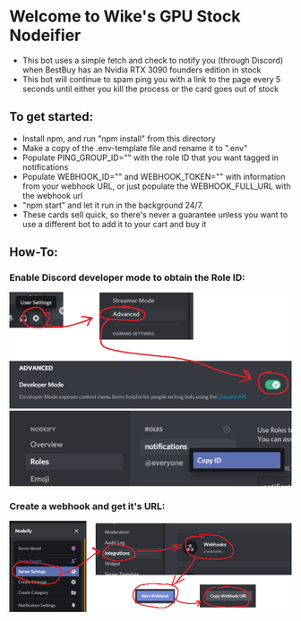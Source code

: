# Welcome to Wike's GPU Stock Nodeifier
- This bot uses a simple fetch and check to notify you (through Discord) when BestBuy has an Nvidia RTX 3090 founders edition in stock
- This bot will continue to spam ping you with a link to the page every 5 seconds until either you kill the process or the card goes out of stock

## To get started: 
- Install npm, and run "npm install" from this directory
- Make a copy of the .env-template file and rename it to ".env"
- Populate PING_GROUP_ID="" with the role ID that you want tagged in notifications
- Populate WEBHOOK_ID="" and WEBHOOK_TOKEN="" with information from
your webhook URL, or just populate the WEBHOOK_FULL_URL with the webhook url
- "npm start" and let it run in the background 24/7. 
- These cards sell quick, so there's never a guarantee unless you want to use a different bot to add it to your cart and buy it

## How-To:
### Enable Discord developer mode to obtain the Role ID:
![](./assets/How_To_Dev_Mode.png)
![](./assets/How_To_Role_Id.png)

### Create a webhook and get it's URL:
![](./assets/How_To_Webhook.png)